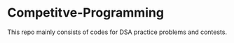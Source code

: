 # Competitve-Programming
This repo mainly consists of codes for DSA practice problems and contests.
